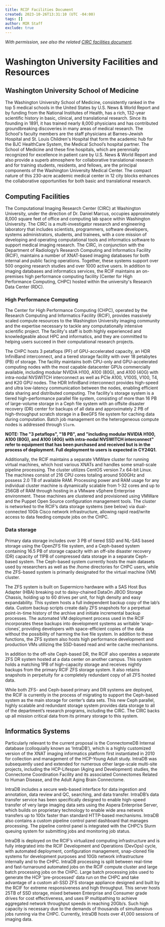 ```yaml
---
title: RCIF Facilities Document
created: 2023-10-26T13:31:10 (UTC -04:00)
tags: []
author: MIR Staff
exclude: true
---
```


*With permission, see also the related [CIRC facilities document](https://docs.google.com/document/d/1FVO2i87eicxxEeQXr5rX96CJbqllFH7fDw2wcNmEClI).*

# Washington University Facilities and Resources

## Washington University School of Medicine
The Washington University School of Medicine, consistently ranked in the top 5 medical schools in the United States by U.S. News & World Report and by funding from the National Institutes of Health, has a rich, 132-year scientific history in basic, clinical, and translational research. Since its founding in 1891, it has trained nearly 8,000 physicians and has contributed groundbreaking discoveries in many areas of medical research. The School's faculty members are the staff physicians at Barnes-Jewish Hospital and St. Louis Children's Hospital that form the academic hub for the BJC HealthCare System, the Medical School’s hospital partner. The School of Medicine and these fine hospitals, which are perennially recognized for excellence in patient care by U.S. News & World Report and also provide a superb atmosphere for collaborative translational research and for training students, residents, and fellows, are the principal components of the Washington University Medical Center. The compact nature of this 230-acre academic medical center in 12 city blocks enhances the collaborative opportunities for both basic and translational research.

## Computing Facilities
The Computational Imaging Research Center (CIRC) at Washington University, under the direction of Dr. Daniel Marcus, occupies approximately 8,000 square feet of office and computing lab space within Washington University. The CIRC is a multi-investigator research and engineering laboratory that includes scientists, programmers, software developers, systems administrators, students, and trainees, with a core mission of developing and operating computational tools and informatics software to support medical imaging research. The CIRC, in conjunction with the Department of Radiology’s Research Computing and Informatics Facility (RCIF), maintains a number of XNAT-based imaging databases for both internal and public facing operations. Together, these systems support over 500 ongoing research studies and over 1000 active users. In addition to imaging databases and informatics services, the RCIF maintains an on-premises high performance computing facility (Center for High Performance Computing, CHPC) hosted within the university's Research Data Center (RDC).

### High Performance Computing
The Center for High Performance Computing (CHPC), operated by the Research Computing and Informatics Facility (RCIF), provides massively scaled compute resources to the Washington University imaging community and the expertise necessary to tackle any computationally intensive scientific project. The facility's staff is both highly experienced and knowledgeable about HPC and informatics, and they are committed to helping users succeed in their computational research projects.

The CHPC hosts 3 petaflops (PF) of GPU-accelerated capacity, an HDR InfiniBand interconnect, and a tiered storage facility with over 18 petabytes (PB) of storage. The facility maintains both CPU-only and GPU-accelerated computing nodes with the most capable datacenter GPUs commercially available, including modular NVIDIA H100, A100 (80G), and A100 (40G) with intra-nodal NVSWITCH interconnect as well as PCIe A100, V100S, V100, T4, and K20 GPU nodes. The HDR InfiniBand interconnect provides high-speed and ultra low-latency communication between the nodes, enabling efficient data sharing and distributed computing. The facility's storage system is a tiered high-performance parallel file system, consisting of more than 16 PB of large-volume storage in a Ceph file system with an offsite disaster recovery (DR) center for backups of all data and approximately 2 PB of high-throughput scratch storage in a BeeGFS file system for caching data during computation. Batch job management on the heterogeneous compute nodes is addressed through `Slurm`.

**NOTE: The "3 petaflops", "18 PB", and "including modular NVIDIA H100, A100 (80G), and A100 (40G) with intra-nodal NVSWITCH interconnect" refer to equipment that has been purchased and received but is in the process of deployment. Full deployment to users is expected in CY24Q1.**


Additionally, the RCIF maintains a separate VMWare cluster for running virtual machines, which host various XNATs and handles some small-scale pipeline processing. The cluster utilizes CentOS version 7.x 64-bit Linux. The machines consist of 216 CPU cores totaling around 500GHz and possess 2.0 TB of available RAM. Processing power and RAM usage for any individual cluster machine is dynamically scalable from 1-32 cores and up to 256GB of RAM through hosting in a VMware vSphere Enterprise environment. These machines are clustered and provisioned using VMWare and the Puppet Open Source configuration management tools. The cluster is networked to the RCIF’s data storage systems (see below) via dual-connected 10Gb Cisco network infrastructure, allowing rapid read/write access to data feeding compute jobs on the CHPC.

### Data storage
Primary data storage includes over 3 PB of tiered SSD and NL-SAS based storage using the OpenZFS file system, and a Ceph-based system containing 16.5 PB of storage capacity with an off-site disaster recovery (DR) capacity of 11PB of compressed data storage in a separate Ceph-based system. The Ceph-based system currently hosts the main datasets used by researchers as well as the /home directories for CHPC users, while the ZFS-based system is primarily designated for the virtual machine (VM) cluster.

The ZFS system is built on Supermicro hardware with a SAS Host Bus Adapter (HBA) breaking out to daisy-chained DataOn JBOD Storage Chassis, holding up to 60 drives per unit, for high density and easy expandability. This system hosts a full independent backup copy of the lab’s data. Custom backup scripts create daily ZFS snapshots for a perpetual point-in-time history of the archive and initiate incremental backup processes. The automated VM deployment process used in the RCIF incorporates these backups into development systems as writable ‘snap-clones’, providing developers with space-efficient copies of the data without the possibility of harming the live file system.  In addition to these functions, the ZFS system also hosts high performance development and production VMs utilizing the SSD-based read and write cache mechanisms.

In addition to the off-site Ceph-based DR, the RCIF also operates a separate ZFS DR system hosted at a data center on another campus. This system holds a matching 1PB of high-capacity storage and receives nightly backups from the primary RCIF ZFS storage system. It also retains snapshots in perpetuity for a completely redundant copy of all ZFS hosted data.

While both ZFS- and Ceph-based primary and DR systems are deployed, the RCIF is currently in the process of migrating to support the Ceph-based system as the main storage for center’s data sets. This new Ceph parallel, highly scalable and redundant storage system provides data storage to all of the department’s research programs, including the CIRC. The CIRC backs up all mission critical data from its primary storage to this system.

## Informatics Systems
Particularly relevant to the current proposal is the ConnectomeDB Internal database (colloquially known as ‘IntraDB’), which is a highly customized version of the XNAT imaging informatics platform first instantiated in 2010 for collection and management of the HCP-Young Adult study. IntraDB was subsequently used and extended for numerous other large-scale multi-site projects, including the HCP-Lifespan (Aging and Development) studies, the Connectome Coordination Facility and its associated Connectomes Related to Human Disease, and the Adult Aging Brain Connectome.

IntraDB includes a secure web-based interface for data ingestion and annotation, data review and QC, searching, and data transfer. IntraDB’s data transfer service has been specifically designed to enable high-speed transfer of very large imaging data sets using the Aspera Enterprise Server, which builds on proprietary technology to enable wide area network transfers up to 100x faster than standard HTTP-based mechanisms. IntraDB also contains a custom pipeline control panel dashboard that manages processing. The pipeline control panel is integrated with the CHPC’s Slurm queuing system for submitting jobs and monitoring job status.

IntraDB is deployed on the RCIF’s virtualized computing infrastructure and is fully integrated into the RCIF Development and Operations (DevOps) cycle, with automated deployment, configuration management, snap-cloned file systems for development purposes and 10Gb network infrastructure internally and to the CHPC. IntraDB processing is split between real-time and fast-turnaround automated jobs on the RCIF compute cluster and large batch processing jobs on the CHPC. Large batch processing jobs used to generate the HCP ‘pre-processed’ data run on the CHPC and take advantage of a custom all-SSD ZFS storage appliance designed and built by the RCIF for extreme responsiveness and high throughput. This server hosts 25TB of SSD storage, mixed between Enterprise and Consumer grade drives for cost effectiveness, and uses IP multipathing to achieve aggregated network throughput speeds in reaching 20Gb/s. Such high capacity is necessary due to the demands of thousands of simultaneous jobs running via the CHPC.
Currently, IntraDB hosts over 41,000 sessions of imaging data.
